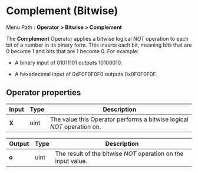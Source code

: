 # Complement (Bitwise)

Menu Path : **Operator > Bitwise > Complement**

The **Complement** Operator applies a bitwise logical *NOT* operation to each bit of a number in its binary form. This inverts each bit, meaning bits that are 0 become 1 and bits that are 1 become 0. For example:

- A binary input of 01011101 outputs 10100010.

- A hexadecimal input of 0xF0F0F0F0 outputs 0x0F0F0F0F.

  

## Operator properties

| **Input** | **Type** | **Description**                                              |
| --------- | -------- | ------------------------------------------------------------ |
| **X**     | uint     | The value this Operator performs a bitwise logical *NOT* operation on. |

| **Output** | **Type** | **Description**                                              |
| ---------- | -------- | ------------------------------------------------------------ |
| **o**      | uint     | The result of the bitwise *NOT* operation on the input value. |